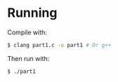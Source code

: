 # Running

Compile with:
```bash
$ clang part1.c -o part1 # Or g++
```

Then run with:
```bash
$ ./part1
```
